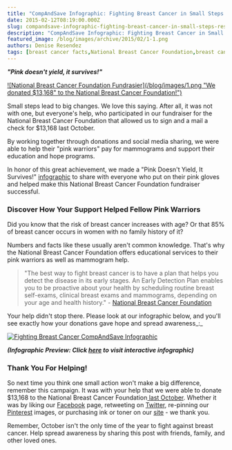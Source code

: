 ```yaml
---
title: "CompAndSave Infographic: Fighting Breast Cancer in Small Steps (Results of NBCF Fundraiser)"
date: 2015-02-12T08:19:00.000Z
slug: compandsave-infographic-fighting-breast-cancer-in-small-steps-results-of-nbcf-fundraiser
description: "CompAndSave Infographic: Fighting Breast Cancer in Small Steps (Results of NBCF Fundraiser)"
featured_image: /blog/images/archive/2015/02/1-1.png
authors: Denise Resendez
tags: [breast cancer facts,National Breast Cancer Foundation,breast cancer,infographic,Breast Cancer Awareness Month]
---
```


_**"Pink doesn't yield, it survives!"**_

[![National Breast Cancer Foundation Fundrasier](/blog/images/1.png "We donated $13,168" to the National Breast Cancer Foundation!")](/blog/images/1.png)

Small steps lead to big changes. We love this saying. After all, it was not with one, but everyone's help, who participated in our fundraiser for the National Breast Cancer Foundation that allowed us to sign and a mail a check for $13,168 last October.

By working together through donations and social media sharing, we were able to help their "pink warriors" pay for mammograms and support their education and hope programs.

In honor of this great achievement, we made a "Pink Doesn't Yield, It Survives!" [infographic](https://www.compandsave.com/expired-deals) to share with everyone who put on their pink gloves and helped make this National Breast Cancer Foundation fundraiser successful.

### Discover How Your Support Helped Fellow Pink Warriors

Did you know that the risk of breast cancer increases with age? Or that 85% of breast cancer occurs in women with no family history of it?

Numbers and facts like these usually aren't common knowledge. That's why the National Breast Cancer Foundation offers educational services to their pink warriors as well as mammogram help.

> "The best way to fight breast cancer is to have a plan that helps you detect the disease in its early stages. An Early Detection Plan enables you to be proactive about your health by scheduling routine breast self-exams, clinical breast exams and mammograms, depending on your age and health history." - [National Breast Cancer Foundation](https://www.nationalbreastcancer.org/our-programs/)

Your help didn't stop there. Please look at our infographic below, and you'll see exactly how your donations gave hope and spread awareness_:_

[![Fighting Breast Cancer CompAndSave Infographic](/blog/images/infographic.png "CompAndSave Infographic: Fighting Breast Cancer in Small Steps (Results of NBCF Fundraiser)")](/blog/images/infographic.png)

**_(Infographic Preview: Click [here](https://www.compandsave.com/expired-deals) to visit interactive infographic)_**

### Thank You For Helping!

So next time you think one small action won't make a big difference, remember this campaign. It was with your help that we were able to donate $13,168 to the National Breast Cancer Foundation[ last October](https://blog.compandsave.com/2014/10/help-us-make-difference-compandsavecom.html). Whether it was by liking our [Facebook](https://www.facebook.com/compandsave.ink) page, retweeting on [Twitter](https://twitter.com/intent/tweet?hashtags=pinksurvives%2C&original%5Freferer=http%3A%2F%2Fwww.compandsave.com%2FSupport-National-Breast-Cancer-Foundation%5Fa%2F295.htm&share%5Fwith%5Fretweet=never&text=Re-tweet%20to%20donate%20%241%20to%20the%20National%20Breast%20Cancer%20Foundation%20Movement%20%40compandsave%20Pink%20does%20not%20yield%2C&tw%5Fp=tweetbutton), re-pinning our [Pinterest](https://twitter.com/intent/tweet?hashtags=pinksurvives%2C&original%5Freferer=http%3A%2F%2Fwww.compandsave.com%2FSupport-National-Breast-Cancer-Foundation%5Fa%2F295.htm&share%5Fwith%5Fretweet=never&text=Re-tweet%20to%20donate%20%241%20to%20the%20National%20Breast%20Cancer%20Foundation%20Movement%20%40compandsave%20Pink%20does%20not%20yield%2C&tw%5Fp=tweetbutton) images, or purchasing ink or toner on our [site](https://www.compandsave.com/) \- we thank you.

Remember, October isn't the only time of the year to fight against breast cancer. Help spread awareness by sharing this post with friends, family, and other loved ones.